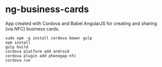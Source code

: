 # ng-business-cards

App created with Cordova and Babel AngularJS for creating and sharing (via NFC) business cards.

```shell
sudo npm -g install cordova bower gulp
npm install
gulp build
cordova platform add android
cordova plugin add phonegap-nfc
cordova run
```
